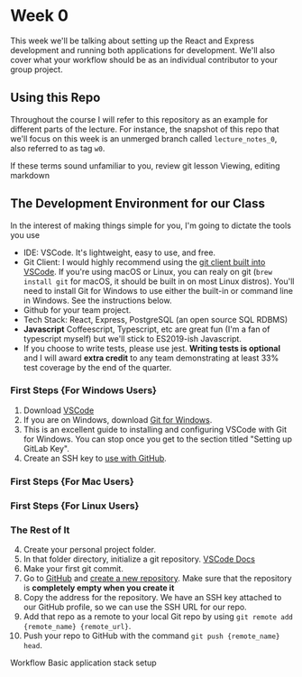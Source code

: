 # Week 0
This week we'll be talking about setting up the React and Express development and running both applications for development. We'll also cover what your workflow should be as an individual contributor to your group project.

## Using this Repo
Throughout the course I will refer to this repository as an example for different parts of the lecture. For instance, the snapshot of this repo that we'll focus on this week is an unmerged branch called `lecture_notes_0`, also referred to as tag `w0`. 

If these terms sound unfamiliar to you, review git lesson
Viewing, editing markdown

## The Development Environment for our Class
In the interest of making things simple for you, I'm going to dictate the tools you use
* IDE: VSCode. It's lightweight, easy to use, and free. 
* Git Client: I would highly recommend using the [git client built into VSCode](https://code.visualstudio.com/docs/editor/versioncontrol#_git-support). If you're using macOS or Linux, you can realy on git (`brew install git` for macOS, it should be built in on most Linux distros). You'll need to install Git for Windows to use either the built-in or command line in Windows. See the instructions below.
* Github for your team project.
* Tech Stack: React, Express, PostgreSQL (an open source SQL RDBMS)
* **Javascript** Coffeescript, Typescript, etc are great fun (I'm a fan of typescript myself) but we'll stick to ES2019-ish Javascript.
* If you choose to write tests, please use jest. **Writing tests is optional** and I will award **extra credit** to any team demonstrating at least 33% test coverage by the end of the quarter. 

### First Steps {For Windows Users}
1. Download [VSCode](https://code.visualstudio.com/)
2. If you are on Windows, download [Git for Windows](https://gitforwindows.org/). 
3. This is an excellent guide to installing and configuring VSCode with Git for Windows. You can stop once you get to the section titled "Setting up GitLab Key".
4. Create an SSH key to [use with GitHub](https://docs.github.com/en/free-pro-team@latest/github/authenticating-to-github/connecting-to-github-with-ssh). 

### First Steps {For Mac Users}

### First Steps {For Linux Users}

### The Rest of It
4. Create your personal project folder. 
5. In that folder directory, initialize a git repository. [VSCode Docs](https://code.visualstudio.com/docs/editor/versioncontrol)
6. Make your first git commit.
7. Go to [GitHub](https://github.com/) and [create a new repository](https://docs.github.com/en/free-pro-team@latest/github/creating-cloning-and-archiving-repositories/creating-a-new-repository). Make sure that the repository is **completely empty when you create it**
8. Copy the address for the repository. We have an SSH key attached to our GitHub profile, so we can use the SSH URL for our repo.
9. Add that repo as a remote to your local Git repo by using `git remote add {remote_name} {remote_url}`.
10. Push your repo to GitHub with the command `git push {remote_name} head`.


Workflow
Basic application stack setup

